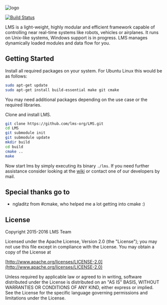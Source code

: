 ![logo](https://github.com/Phibedy/LMS/blob/master/lms_banner.jpg)

[![Build Status](https://travis-ci.org/lms-org/LMS.svg?branch=master)](https://travis-ci.org/lms-org/LMS)

LMS is a light-weight, highly modular and efficient framework capable of controlling
near real-time systems like robots, vehicles or airplanes. It runs on Unix-like systems,
Windows support is in progress. LMS manages dynamically loaded modules and data flow for you.

## Getting Started
Install all required packages on your system. For Ubuntu Linux this would be as follows:

```sh
sudo apt-get update
sudo apt-get install build-essential make git cmake
```

You may need additional packages depending on the use case or the required libraries.

Clone and install LMS.

```sh
git clone https://github.com/lms-org/LMS.git
cd LMS
git submodule init
git submodule update
mkdir build
cd build
cmake ..
make
```

Now start lms by simply executing its binary `./lms`. If you need further assistance consider
looking at the [wiki](https://github.com/Phibedy/LMS/wiki) or contact one
of our developers by mail.

## Special thanks go to
- ngladitz from #cmake, who helped me a lot getting into cmake :)

## License
Copyright 2015-2016 LMS Team

Licensed under the Apache License, Version 2.0 (the "License");
you may not use this file except in compliance with the License.
You may obtain a copy of the License at

[http://www.apache.org/licenses/LICENSE-2.0](http://www.apache.org/licenses/LICENSE-2.0)

Unless required by applicable law or agreed to in writing, software
distributed under the License is distributed on an "AS IS" BASIS,
WITHOUT WARRANTIES OR CONDITIONS OF ANY KIND, either express or implied.
See the License for the specific language governing permissions and
limitations under the License.
